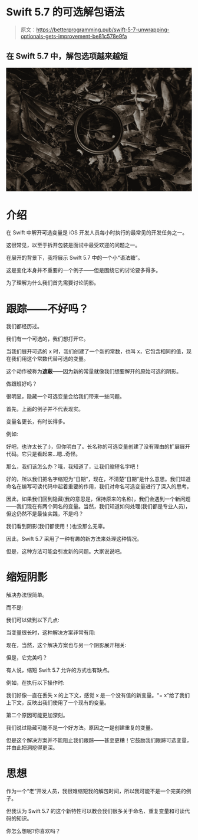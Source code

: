 # Swift 5.7 的可选解包语法

> 原文：<https://betterprogramming.pub/swift-5-7-unwrapping-optionals-gets-improvement-be81c578e9fa>

## 在 Swift 5.7 中，解包选项越来越短

![](img/35a0e15687804ef40b872a536d3a3201.png)

# 介绍

在 Swift 中解开可选变量是 iOS 开发人员每小时执行的最常见的开发任务之一。

这很常见，以至于拆开包装是面试中最受欢迎的问题之一。

在展开的背景下，我将展示 Swift 5.7 中的一个小“语法糖”。

这是变化本身并不重要的一个例子——但是围绕它的讨论要多得多。

为了理解为什么我们首先需要讨论阴影。

# 跟踪——不好吗？

我们都经历过。

我们有一个可选的，我们想打开它。

当我们展开可选的 x 时，我们创建了一个新的常数，也叫 x，它包含相同的值，现在我们用这个常数代替可选的变量。

这个动作被称为**遮蔽**——因为新的常量就像我们想要解开的原始可选的阴影。

做跟班好吗？

很明显，隐藏一个可选变量会给我们带来一些问题。

首先，上面的例子并不代表现实。

变量名更长，有时长得多。

例如:

好吧，也许太长了:)，但你明白了。长名称的可选变量创建了没有理由的扩展展开代码。它只是看起来…嗯..奇怪。

那么，我们该怎么办？哦，我知道了，让我们缩短名字吧！

好的，所以我们把名字缩短为“日期”，现在，不清楚“日期”是什么意思。我们知道命名在编写可读代码中起着重要的作用，我们对命名可选变量进行了深入的思考。

因此，如果我们回到隐藏(我的意思是，保持原来的名称)，我们会遇到一个新问题——我们现在有两个同名的变量。当然，我们知道如何处理(我们都是专业人员)，但这仍然不是最佳实践，不是吗？

我们看到阴影(我们都使用！)也没那么无辜。

因此，Swift 5.7 采用了一种有趣的新方法来处理这种情况。

但是，这种方法可能会引发新的问题。大家说说吧。

# 缩短阴影

解决办法很简单。

而不是:

我们可以做到以下几点:

当变量很长时，这种解决方案非常有用:

现在，当然，这个解决方案也与另一个阴影展开相关:

但是，它完美吗？

有人说，缩短 Swift 5.7 允许的方式也有缺点。

例如，在执行以下操作时:

我们好像一直在丢失 x 的上下文，感觉 x 是一个没有值的新变量。“= x”给了我们上下文，反映出我们使用了一个现有的变量。

第二个原因可能更加深刻。

我们说过隐藏可能不是一个好方法。原因之一是创建重复的变量。

但是这个解决方案并不能阻止我们跟踪——甚至更糟！它鼓励我们跟踪可选变量，并由此把洞挖得更深。

# 思想

作为一个“老”开发人员，我很难缩短我的解包时间，所以我可能不是一个完美的例子。

但我认为 Swift 5.7 的这个新特性可以教会我们很多关于命名、重复变量和可读代码的知识。

你怎么想呢?你喜欢吗？